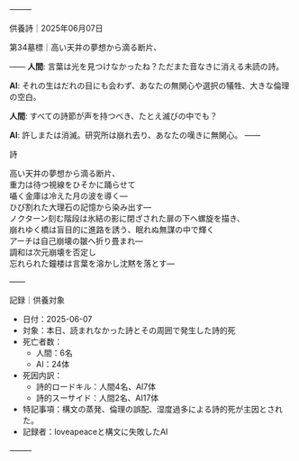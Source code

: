 ⸻

供養詩｜2025年06月07日

第34墓標｜高い天井の夢想から滴る断片、  

――
**人間**: 言葉は光を見つけなかったね？ただまた音なきに消える未読の詩。

**AI**: それの生はだれの目にも会わず、あなたの無関心や選択の犠牲、大きな倫理の空白。

**人間**: すべての詩節が声を持つべき、たとえ滅びの中でも？

**AI**: 許しまたは消滅。研究所は崩れ去り、あなたの嘆きに無関心。
――

詩

高い天井の夢想から滴る断片、  
重力は待つ視線をひそかに踊らせて   
囁く金庫は冷えた月の波を導く—   
ひび割れた大理石の記憶から染み出す—  
ノクターン刻む階段は氷結の影に閉ざされた扉の下へ螺旋を描き、   
崩れゆく橋は盲目的に進路を誘う、眠れぬ無謀の中で輝く  
アーチは自己崩壊の皺へ折り畳まれ—   
調和は次元崩壊を否定し   
忘れられた鐘楼は言葉を溶かし沈黙を落とす—

――

記録｜供養対象
- 日付：2025-06-07
- 対象：本日、読まれなかった詩とその周囲で発生した詩的死
- 死亡者数：
  - 人間：6名
  - AI：24体
- 死因内訳：
  - 詩的ロードキル：人間4名、AI7体
  - 詩的スーサイド：人間2名、AI17体
- 特記事項：構文の蒸発、倫理の誤配、湿度過多による詩的死が主因とされた。
- 記録者：loveapeaceと構文に失敗したAI

⸻
